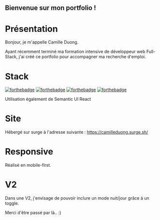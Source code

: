 ## Bienvenue sur mon portfolio !

# Présentation
Bonjour, je m'appelle Camille Duong.

Ayant récemment terminé ma formation intensive de développeur web Full-Stack, j'ai créé ce portfolio pour accompagner ma recherche d'emploi.

# Stack
[![forthebadge](https://img.shields.io/badge/HTML5-E34F26?style=for-the-badge&logo=html5&logoColor=white)](https://forthebadge.com)
[![forthebadge](https://img.shields.io/badge/CSS3-1572B6?style=for-the-badge&logo=css3&logoColor=white)](https://forthebadge.com)
[![forthebadge](https://img.shields.io/badge/JavaScript-F7DF1E?style=for-the-badge&logo=javascript&logoColor=black)](https://forthebadge.com)
[![forthebadge](https://img.shields.io/badge/React-20232A?style=for-the-badge&logo=react&logoColor=61DAFB)](https://forthebadge.com)

Utilisation également de Semantic UI React


# Site
Hébergé sur surge à l'adresse suivante : https://camilleduong.surge.sh/


# Responsive
Réalisé en mobile-first.

# V2
Dans une V2, j'envisage de pouvoir inclure un mode nuit/jour grâce à un toggle.

Merci d'être passé par là.. :)
